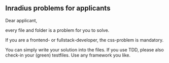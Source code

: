 ## Inradius problems for applicants

Dear applicant,

every file and folder is a problem for you to solve.

If you are a frontend- or fullstack-developer, the css-problem is mandatory.

You can simply write your solution into the files. If you use TDD, please also check-in your (green) testfiles. Use any framework you like.
